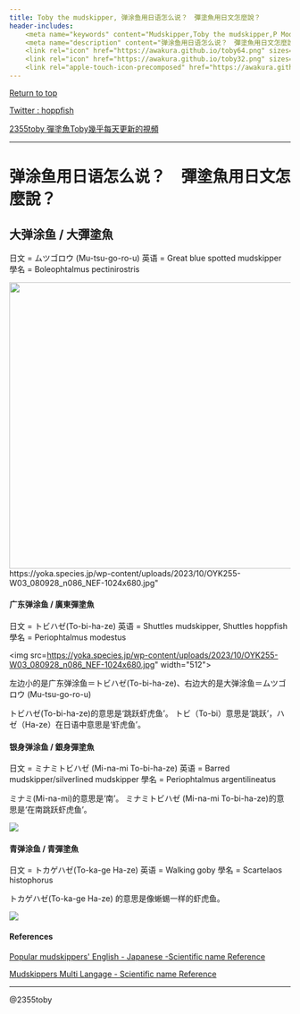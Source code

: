 ```yaml
---
title: Toby the mudskipper, 弹涂鱼用日语怎么说？　彈塗魚用日文怎麼說？
header-includes:
	<meta name="keywords" content="Mudskipper,Toby the mudskipper,P Modestus,Japanese,2355Toby" />
	<meta name="description" content="弹涂鱼用日语怎么说？　彈塗魚用日文怎麼說？" />
	<link rel="icon" href="https://awakura.github.io/toby64.png" sizes="64x64" type="image/png" /> 
	<link rel="icon" href="https://awakura.github.io/toby32.png" sizes="32x32" type="image/png" />  
	<link rel="apple-touch-icon-precomposed" href="https://awakura.github.io/toby150.png" />
---
```


[Return to top](https://awakura.github.io/)

[Twitter : hoppfish](https://x.com/homemaku)

[2355toby 彈塗魚Toby幾乎每天更新的視頻](https://www.youtube.com/channel/UCFq06QurrYT58m7wzqy1MZQ)

___

# 弹涂鱼用日语怎么说？　彈塗魚用日文怎麼說？

## 大弹涂鱼 / 大彈塗魚

日文 = ムツゴロウ (Mu-tsu-go-ro-u)
英语 = Great blue spotted mudskipper
學名 = Boleophtalmus pectinirostris


<img src="https://yoka.species.jp/wp-content/uploads/2023/10/OYK255-W02_080928_n112_NEF-1024x683.jpg" width="512">
https://yoka.species.jp/wp-content/uploads/2023/10/OYK255-W03_080928_n086_NEF-1024x680.jpg" 




#### 广东弹涂鱼 / 廣東彈塗魚

日文 = トビハゼ(To-bi-ha-ze)
英语 = Shuttles mudskipper, Shuttles hoppfish
學名 = Periophtalmus modestus

<img src=https://yoka.species.jp/wp-content/uploads/2023/10/OYK255-W03_080928_n086_NEF-1024x680.jpg"  width="512">

左边小的是广东弹涂鱼＝トビハゼ(To-bi-ha-ze)、右边大的是大弹涂鱼＝ムツゴロウ (Mu-tsu-go-ro-u)

トビハゼ(To-bi-ha-ze)的意思是‘跳跃虾虎鱼’。
トビ（To-bi）意思是‘跳跃’，ハゼ（Ha-ze）在日语中意思是‘虾虎鱼’。


#### 银身弹涂鱼 / 銀身彈塗魚

日文 = ミナミトビハゼ (Mi-na-mi To-bi-ha-ze)
英语 = Barred mudskipper/silverlined mudskipper
學名 = Periophtalmus argentilineatus

ミナミ(Mi-na-mi)的意思是‘南’。
ミナミトビハゼ (Mi-na-mi To-bi-ha-ze)的意思是‘在南跳跃虾虎鱼’。

<img src="https://www.oist.jp/sites/default/files/styles/embed_lg_2x/public/2024-07/Mudskipper_fins_JA.jpg?itok=K9XGndhA">

#### 青弹涂鱼 / 青彈塗魚

日文 = トカゲハゼ(To-ka-ge Ha-ze)
英语 = Walking goby
學名 = Scartelaos histophorus

トカゲハゼ(To-ka-ge Ha-ze) 的意思是像蜥蜴一样的虾虎鱼。

<img src="https://lh3.googleusercontent.com/proxy/ckIZ4jXErU_fXTEFXyY0dG08DXbTBrIuBMTQ7Nz8s3r3qirqtEDuipH-WgCPhDGqvAuIATqBT9WiP-wbwpEkP6SnNzpMcVlyE9N4pt_BYeBnsDe34oNC0C9jtahEVvqRHmiWicCg9B1lwAP0fI54RZtQZw">



#### References

[Popular mudskippers' English - Japanese -Scientific name Reference](https://awakura.github.io/toby/speciesMain.html)

[Mudskippers Multi Langage - Scientific name Reference](https://awakura.github.io/toby/species.html)

---

@2355toby

